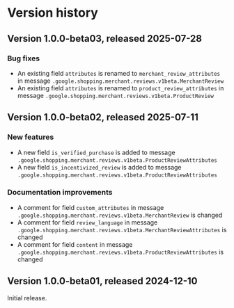 # Version history

## Version 1.0.0-beta03, released 2025-07-28

### Bug fixes

- An existing field `attributes` is renamed to `merchant_review_attributes` in message `.google.shopping.merchant.reviews.v1beta.MerchantReview`
- An existing field `attributes` is renamed to `product_review_attributes` in message `.google.shopping.merchant.reviews.v1beta.ProductReview`

## Version 1.0.0-beta02, released 2025-07-11

### New features

- A new field `is_verified_purchase` is added to message `.google.shopping.merchant.reviews.v1beta.ProductReviewAttributes`
- A new field `is_incentivized_review` is added to message `.google.shopping.merchant.reviews.v1beta.ProductReviewAttributes`

### Documentation improvements

- A comment for field `custom_attributes` in message `.google.shopping.merchant.reviews.v1beta.MerchantReview` is changed
- A comment for field `review_language` in message `.google.shopping.merchant.reviews.v1beta.MerchantReviewAttributes` is changed
- A comment for field `content` in message `.google.shopping.merchant.reviews.v1beta.ProductReviewAttributes` is changed

## Version 1.0.0-beta01, released 2024-12-10

Initial release.
